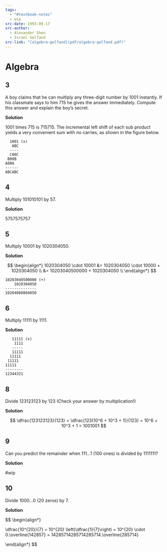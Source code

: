 ```yaml
---
tags:
  - "#textbook-notes"
  - wip
src-date: 1993-09-17
src-author:
  - Alexander Shen
  - Israel Gelfand
src-link: "[algebra-gelfand](pdf/algebra-gelfand.pdf)"
---
```

# Algebra

## 3

A boy claims that he can multiply any three-digit number by 1001 instantly. If his classmate says to him 715 he gives the answer immediately. Compute this answer and explain the boy’s secret.

**Solution**

1001 times 715 is 715715. The incremental left shift of each sub product yields a very convenient sum with no carries, as shown in the figure below.

```
  1001 (x)
   ABC
  ----
  C00C
 B00B
A00A
------
ABCABC
```

## 4

Multiply 101010101 by 57.

**Solution**

5757575757

## 5

Multiply 10001 by 1020304050.

**Solution**

$$
\begin{align*}
1020304050 \cdot 10001 &= 1020304050 \cdot 10000 + 1020304050 \\
                       &= 10203040500000 + 1020304050 \\
\end{align*}
$$

```
10203040500000 (+)
    1020304050
--------------
10204060804050
```

## 6

Multiply 11111 by 1111.

**Solution**

```
   11111 (x)
    1111
   -----
   11111
  11111
 11111
11111
--------
12344321
```

## 8

Divide 123123123 by 123 (Check your answer by multiplication!)

**Solution**

$$
\dfrac{123123123}{123} = \dfrac{123(10^6 + 10^3 + 1)}{123} = 10^6 + 10^3 + 1 = 1001001
$$

## 9

Can you predict the remainder when 111...1 (100 ones) is divided by 1111111?

**Solution**

#wip 

## 10

Divide 1000...0 (20 zeros) by 7.

**Solution**

$$
\begin{align*}

\dfrac{10^{20}}{7} = 10^{20} \left(\dfrac{1}{7}\right) = 10^{20} \cdot 0.\overline{142857} = 14285714285714285714.\overline{285714}

\end{align*}
$$
